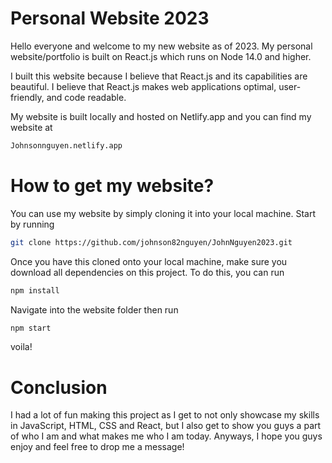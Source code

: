 # Personal Website 2023

Hello everyone and welcome to my new website as of 2023. My personal website/portfolio is built on React.js which runs on Node 14.0 and higher.

I built this website because I believe that React.js and its capabilities are beautiful. I believe that React.js makes web applications optimal, user-friendly, and code readable.

My website is built locally and hosted on Netlify.app and you can find my website at 

```bash
Johnsonnguyen.netlify.app
```


# How to get my website?

You can use my website by simply cloning it into your local machine. Start by running 


```bash
git clone https://github.com/johnson82nguyen/JohnNguyen2023.git
```

Once you have this cloned onto your local machine, make sure you download all dependencies on this project. To do this, you can run


```bash
npm install
```

Navigate into the website folder then run 

```bash
npm start
```

voila!


# Conclusion

I had a lot of fun making this project as I get to not only showcase my skills in JavaScript, HTML, CSS and React, but I also get to show you guys a part of who I am and what makes me who I am today. Anyways, I hope you guys enjoy and feel free to drop me a message!



